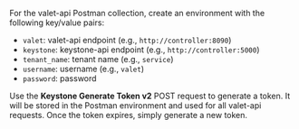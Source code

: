 For the valet-api Postman collection, create an environment with the following key/value pairs:

* ``valet``: valet-api endpoint (e.g., ``http://controller:8090``)
* ``keystone``: keystone-api endpoint (e.g., ``http://controller:5000``)
* ``tenant_name``: tenant name (e.g., ``service``)
* ``username``: username (e.g., ``valet``)
* ``password``: password

Use the **Keystone Generate Token v2** POST request to generate a token. It will be stored in the Postman environment and used for all valet-api requests. Once the token expires, simply generate a new token.
